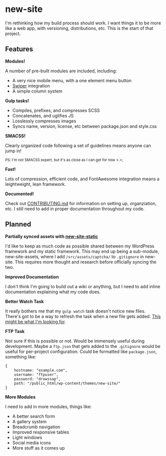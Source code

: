 # new-site

I'm rethinking how my build process should work. I want things it to be more like a web app, with versioning, distributions, etc. This is the start of that project.

## Features

**Modules!**

A number of pre-built modules are included, including:

 - A very nice mobile menu, with a one element menu button
 - [Swiper](https://github.com/nolimits4web/Swiper) integration
 - A simple column system

**Gulp tasks!**

 - Compiles, prefixes, and compresses SCSS
 - Concatenates, and uglifies JS
 - Losslessly compresses images
 - Syncs name, version, license, etc between package.json and style.css

**SMACSS!**

Clearly organized code following a set of guidelines means anyone can jump in!

<small>PS: I'm not SMACSS expert, but it's as close as I can get for now >.>;</small>

**Fast!**

Lots of compression, efficient code, and FontAwesome integration means a leightweight, lean framework.

**Documented!**

Check out [CONTRIBUTING.md](CONTRIBUTING.md) for information on setting up, organziation, etc. I still need to add in proper documentation throughout my code.

## Planned

**Partially synced assets with [new-site-static](https://github.com/revxx14/new-site-static)**

I'd like to keep as much code as possible shared between my WordPress framework and my static framework. This may end up being a sub-module, new-site-assets, where I add `/src/assets/captcha/` to `.gitignore` in new-site. This requires more thought and research before officially syncing the two.

**Improved Documentation**

I don't think I'm going to build out a wiki or anything, but I need to add inline documentation explaining what my code does.

**Better Watch Task**

It really bothers me that my `gulp watch` task doesn't notice new files. There's got to be a way to refresh the task when a new file gets added. [This might be what I'm looking for](http://stackoverflow.com/a/22391756/654480).

**FTP Task**

Not sure if this is possible or not. Would be immensely useful during development. Maybe a `ftp.json` that gets added to the `.gitignore` would be useful for per-project configuration. Could be formatted like `package.json`, something like:

    {
        hostname: "example.com",
        username: "ftpuser",
        password: "drowssap",
        path: "/public_html/wp-content/themes/new-site/"
    }

**More Modules**

I need to add in more modules, things like:

 - A better search form
 - A gallery system
 - Breadcrumb navigation
 - Improved responsive tables
 - Light windows
 - Social media icons
 - More stuff as it comes up
